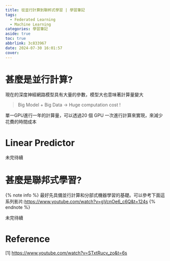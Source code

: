 ```yaml
---
title: 從並行計算到聯邦式學習 | 學習筆記
tags:
  - Federated Learning
  - Machine Learning
categories: 學習筆記
aside: true
toc: true
abbrlink: 3c833967
date: 2024-07-30 16:01:57
cover:
---
```


# 甚麼是並行計算?

現在的深度神經網路模型具有大量的參數，模型大也意味著計算量變大

> Big Model + Big Data -> Huge computation cost !

單一GPU進行一年的計算量，可以透過20 個 GPU 一次進行計算來實現，來減少花費的時間成本

# Linear Predictor

未完待續

# 甚麼是聯邦式學習?

{% note info %}
最好先具備並行計算和分部式機器學習的基礎。可以參考下面這系列影片:https://www.youtube.com/watch?v=gVcnOe6_c6Q&t=124s
{% endnote %}

未完待續

# Reference

[1] https://www.youtube.com/watch?v=STxtRucv_zo&t=6s